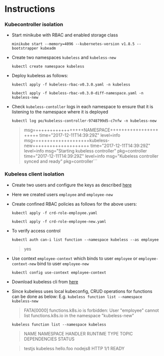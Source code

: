 # Instructions

### Kubecontroller isolation
- Start minikube with RBAC and enabled storage class

  ```minikube start --memory=4096 --kubernetes-version v1.8.5 --bootstrapper kubeadm```

- Create two namespaces `kubeless` and `kubeless-new`

  ```kubectl create namespace kubeless```

- Deploy kubeless as follows:

    ```kubectl apply -f kubeless-rbac-v0.3.0.yaml -n kubeless```

    ```kubectl apply -f kubeless-rbac-v0.3.0-diff-namespace.yaml -n kubeless-new```

- Check `kubeless-contoller` logs in each namespace to ensure that it is listening to the namespace where it is deployed

  ```kubectl log po/kubeless-controller-9748799d5-c7nfw -n kubeless-new```

  > msg=+++++++++++++++++NAMESPACE++++++++++++++++++++++
  time="2017-12-11T14:39:29Z" level=info msg=+++++++++++++++++++kubeless-new++++++++++++++++++++
  time="2017-12-11T14:39:29Z" level=info msg="Starting kubeless controller" pkg=controller
  time="2017-12-11T14:39:29Z" level=info msg="Kubeless controller synced and ready" pkg=controller```

### Kubeless client isolation
- Create two users and configure the keys as described [here][1]
- Here we created users `employee` and `employee-new`
- Create confined RBAC policies as follows for the above users:

  ```kubectl apply -f crd-role-employee.yaml```

  ```kubectl apply -f crd-role-employee-new.yaml```

- To verify access control

  ```kubectl auth can-i list function --namespace kubeless --as employee```
  > yes

- Use context `employee-context` which binds to user `employee` or `employee-context-new` bind to user `employee-new`

  ```kubectl config use-context employee-context```

- Download kubeless cli from [here][2]
- Since kubeless uses local kubeconfig, CRUD operations for functions can be done as below:
  E.g.
  ```kubeless function list --namespace kubeless-new```
  > FATA[0000] functions.k8s.io is forbidden: User "employee" cannot list functions.k8s.io in the namespace "kubeless-new"

  ```kubeless function list --namespace kubeless```
  >NAME  	NAMESPACE	HANDLER  	RUNTIME	TYPE	TOPIC	DEPENDENCIES	STATUS

  >testjs	kubeless 	hello.foo	nodejs8	HTTP	     	            	1/1 READY

[1]: https://docs.bitnami.com/kubernetes/how-to/configure-rbac-in-your-kubernetes-cluster/#use-case-1-create-user-with-limited-namespace-access

[2]: https://github.com/kubeless/homebrew-tap
